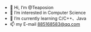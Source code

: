 - 👋 Hi, I’m @Teaposion
- 👀 I’m interested in Computer Science
- 🌱 I’m currently learning C/C++、Java
- 📫 my E-mail 885168583@qq.com

<!---
Teaposion/Teaposion is a ✨ special ✨ repository because its `README.md` (this file) appears on your GitHub profile.
You can click the Preview link to take a look at your changes.
--->
